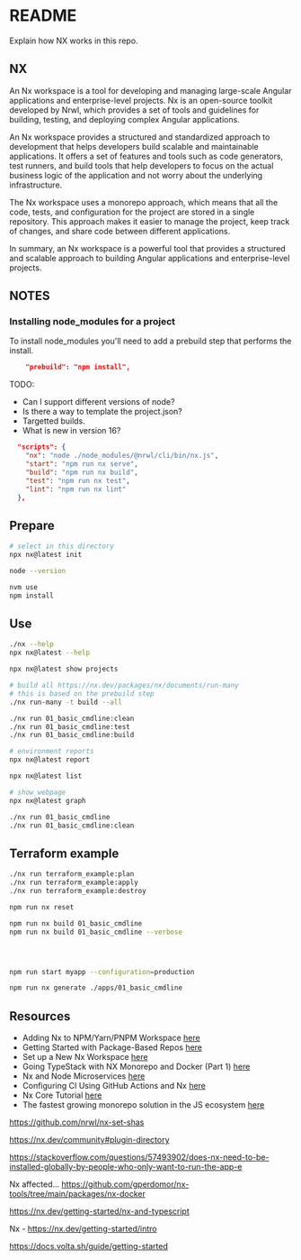 # README

Explain how NX works in this repo.  

## NX

An Nx workspace is a tool for developing and managing large-scale Angular applications and enterprise-level projects. Nx is an open-source toolkit developed by Nrwl, which provides a set of tools and guidelines for building, testing, and deploying complex Angular applications.

An Nx workspace provides a structured and standardized approach to development that helps developers build scalable and maintainable applications. It offers a set of features and tools such as code generators, test runners, and build tools that help developers to focus on the actual business logic of the application and not worry about the underlying infrastructure.

The Nx workspace uses a monorepo approach, which means that all the code, tests, and configuration for the project are stored in a single repository. This approach makes it easier to manage the project, keep track of changes, and share code between different applications.

In summary, an Nx workspace is a powerful tool that provides a structured and scalable approach to building Angular applications and enterprise-level projects.

## NOTES

### Installing node_modules for a project

To install node_modules you'll need to add a prebuild step that performs the install.  

```json
    "prebuild": "npm install",
```

TODO:

* Can I support different versions of node?
* Is there a way to template the project.json?
* Targetted builds.
* What is new in version 16?

```json
  "scripts": {
    "nx": "node ./node_modules/@nrwl/cli/bin/nx.js",
    "start": "npm run nx serve",
    "build": "npm run nx build",
    "test": "npm run nx test",
    "lint": "npm run nx lint"
  },
```

## Prepare

```sh
# select in this directory
npx nx@latest init

node --version

nvm use
npm install 
```

## Use

```sh
./nx --help
npx nx@latest --help

npx nx@latest show projects

# build all https://nx.dev/packages/nx/documents/run-many
# this is based on the prebuild step
./nx run-many -t build --all              

./nx run 01_basic_cmdline:clean
./nx run 01_basic_cmdline:test
./nx run 01_basic_cmdline:build

# environment reports
npx nx@latest report

npx nx@latest list  

# show webpage
npx nx@latest graph

./nx run 01_basic_cmdline      
./nx run 01_basic_cmdline:clean
```

## Terraform example

```sh
./nx run terraform_example:plan 
./nx run terraform_example:apply
./nx run terraform_example:destroy
```



```sh
npm run nx reset

npm run nx build 01_basic_cmdline   
npm run nx build 01_basic_cmdline --verbose




npm run start myapp --configuration=production 

npm run nx generate ./apps/01_basic_cmdline 
```


## Resources

* Adding Nx to NPM/Yarn/PNPM Workspace [here](https://nx.dev/recipes/adopting-nx/adding-to-monorepo)  
* Getting Started with Package-Based Repos [here](https://nx.dev/tutorials/package-based-repo-tutorial)  
* Set up a New Nx Workspace [here](https://nx.dev/recipes/getting-started/set-up-a-new-workspace)
* Going TypeStack with NX Monorepo and Docker (Part 1) [here](https://blog.devgenius.io/going-typestack-with-nx-monorepo-and-docker-part-1-d5ff257981f2)
* Nx and Node Microservices [here](https://blog.nrwl.io/nx-and-node-microservices-b6df3cd1bad6)
* Configuring CI Using GitHub Actions and Nx [here](https://nx.dev/recipes/ci/monorepo-ci-github-actions)
* Nx Core Tutorial [here](https://nx.dev/core-tutorial)  
* The fastest growing monorepo solution in the JS ecosystem [here](https://dev.to/nx/nx-the-fastest-growing-monorepo-solution-in-the-js-ecosystem-5en9)  

https://github.com/nrwl/nx-set-shas



https://nx.dev/community#plugin-directory

https://stackoverflow.com/questions/57493902/does-nx-need-to-be-installed-globally-by-people-who-only-want-to-run-the-app-e

Nx affected…  https://github.com/gperdomor/nx-tools/tree/main/packages/nx-docker

https://nx.dev/getting-started/nx-and-typescript

Nx - https://nx.dev/getting-started/intro

https://docs.volta.sh/guide/getting-started
